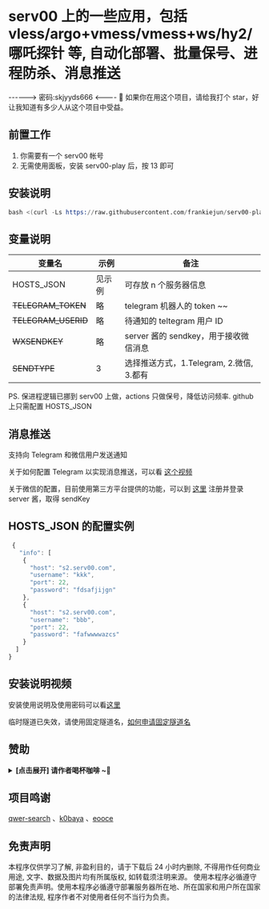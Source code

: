 # serv00 上的一些应用，包括 vless/argo+vmess/vmess+ws/hy2/哪吒探针 等, 自动化部署、批量保号、进程防杀、消息推送
------> 密码:skjyyds666 <----
💖 如果你在用这个项目，请给我打个 star，好让我知道有多少人从这个项目中受益。

## 前置工作

1. 你需要有一个 serv00 帐号
2. 无需使用面板，安装 serv00-play 后，按 13 即可

## 安装说明

```s
bash <(curl -Ls https://raw.githubusercontent.com/frankiejun/serv00-play/main/start.sh)
```

## 变量说明

| 变量名              | 示例   | 备注                                     |
| ------------------- | ------ | ---------------------------------------- |
| HOSTS_JSON          | 见示例 | 可存放 n 个服务器信息                    |
| ~~TELEGRAM_TOKEN~~  | 略     | telegram 机器人的 token ~~               |
| ~~TELEGRAM_USERID~~ | 略     | 待通知的 teltegram 用户 ID               |
| ~~WXSENDKEY~~       | 略     | server 酱的 sendkey，用于接收微信消息    |
| ~~SENDTYPE~~        | 3      | 选择推送方式，1.Telegram, 2.微信, 3.都有 |

PS. 保进程逻辑已挪到 serv00 上做，actions 只做保号，降低访问频率. github 上只需配置 HOSTS_JSON

## 消息推送

支持向 Telegram 和微信用户发送通知

关于如何配置 Telegram 以实现消息推送，可以看 [这个视频](https://www.youtube.com/watch?v=l8fPnMfq86c&t=3s)

关于微信的配置，目前使用第三方平台提供的功能，可以到 [这里](https://sct.ftqq.com/r/13223) 注册并登录 server 酱，取得 sendKey

## HOSTS_JSON 的配置实例

```js
 {
   "info": [
    {
      "host": "s2.serv00.com",
      "username": "kkk",
      "port": 22,
      "password": "fdsafjijgn"
    },
    {
      "host": "s2.serv00.com",
      "username": "bbb",
      "port": 22,
      "password": "fafwwwwazcs"
    }
  ]
}
```

## 安装说明视频

安装使用说明及使用密码可以看[这里](https://youtu.be/bpYV8r85F-8)

临时隧道已失效，请使用固定隧道名，[如何申请固定隧道名](https://youtu.be/KyMvtWknu-k)

## 赞助

<left><details><summary><strong> [点击展开] 请作者喝杯咖啡 ~🧧</strong></summary>
_捐赠将是对我最大的支持，它将激励我持续的创新和创作。_

![](https://look.pics.cloudns.ch/img/%E6%AC%A7%E6%98%93%E8%B5%9E%E5%8A%A9%E7%A0%81.png)

- **USDT-TRC20:** `TUa2hLirmyq6tUPpfxHuMmWJExR91vHo5t`

</details></left>

## 项目鸣谢

[qwer-search](https://github.com/qwer-search) 、[k0baya](https://github.com/k0baya) 、[eooce](https://github.com/eooce)

## 免责声明

本程序仅供学习了解, 非盈利目的，请于下载后 24 小时内删除, 不得用作任何商业用途, 文字、数据及图片均有所属版权, 如转载须注明来源。
使用本程序必循遵守部署免责声明。使用本程序必循遵守部署服务器所在地、所在国家和用户所在国家的法律法规, 程序作者不对使用者任何不当行为负责。
